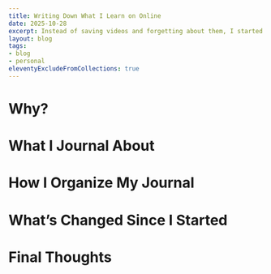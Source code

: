 ```yaml
---
title: Writing Down What I Learn on Online
date: 2025-10-28
excerpt: Instead of saving videos and forgetting about them, I started a journal.
layout: blog
tags: 
- blog
- personal
eleventyExcludeFromCollections: true
---
```


# Why?

# What I Journal About

# How I Organize My Journal

# What’s Changed Since I Started

# Final Thoughts